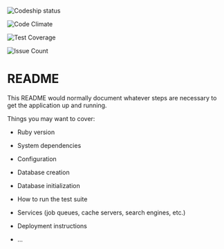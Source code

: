 ![Codeship status](https://app.codeship.com/projects/a3f8fa90-7af6-0134-4fb6-6241d610af9c/status?branch=master)

![Code Climate](https://codeclimate.com/github/mejialvarez/daycare-api/badges/gpa.svg)

![Test Coverage](https://codeclimate.com/github/mejialvarez/daycare-api/badges/coverage.svg)

![Issue Count](https://codeclimate.com/github/mejialvarez/daycare-api/badges/issue_count.svg)

# README

This README would normally document whatever steps are necessary to get the
application up and running.

Things you may want to cover:

* Ruby version

* System dependencies

* Configuration

* Database creation

* Database initialization

* How to run the test suite

* Services (job queues, cache servers, search engines, etc.)

* Deployment instructions

* ...
